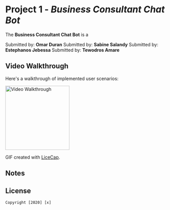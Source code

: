 # Project 1 - *Business Consultant Chat Bot*

The **Business Consultant Chat Bot** is a

Submitted by: **Omar Duran**
Submitted by: **Sabine Salandy**
Submitted by: **Estephanos Jebessa**
Submitted by: **Tewodros Amare**
 
## Video Walkthrough

Here's a walkthrough of implemented user scenarios:

<img src='TodoWalkThrough.gif' title='Video Walkthrough' width='200' alt='Video Walkthrough' />

GIF created with [LiceCap](http://www.cockos.com/licecap/).

## Notes



## License

    Copyright [2020] [x]
